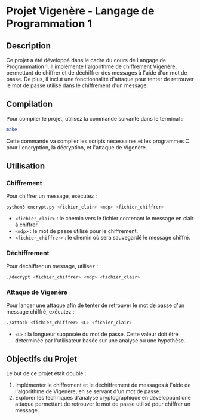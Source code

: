 # Projet Vigenère - Langage de Programmation 1

## Description

Ce projet a été développé dans le cadre du cours de Langage de Programmation 1. Il implémente l'algorithme de chiffrement Vigenère, permettant de chiffrer et de déchiffrer des messages à l'aide d'un mot de passe. De plus, il inclut une fonctionnalité d'attaque pour tenter de retrouver le mot de passe utilisé dans le chiffrement d'un message.

## Compilation

Pour compiler le projet, utilisez la commande suivante dans le terminal :

```bash
make
```

Cette commande va compiler les scripts nécessaires et les programmes C pour l'encryption, la décryption, et l'attaque de Vigenère.

## Utilisation

### Chiffrement

Pour chiffrer un message, exécutez :

```bash
python3 encrypt.py <fichier_clair> <mdp> <fichier_chiffrer>
```

- `<fichier_clair>` : le chemin vers le fichier contenant le message en clair à chiffrer.
- `<mdp>` : le mot de passe utilisé pour le chiffrement.
- `<fichier_chiffrer>` : le chemin où sera sauvegardé le message chiffré.

### Déchiffrement

Pour déchiffrer un message, utilisez :

```bash
./decrypt <fichier_chiffrer> <mdp> <fichier_clair>
```

### Attaque de Vigenère

Pour lancer une attaque afin de tenter de retrouver le mot de passe d'un message chiffré, exécutez :

```bash
./attack <fichier_chiffrer> <L> <fichier_clair>
```

- `<L>` : la longueur supposée du mot de passe. Cette valeur doit être déterminée par l'utilisateur basée sur une analyse ou une hypothèse.

## Objectifs du Projet

Le but de ce projet était double : 
1. Implémenter le chiffrement et le déchiffrement de messages à l'aide de l'algorithme de Vigenère, en se servant d'un mot de passe.
2. Explorer les techniques d'analyse cryptographique en développant une attaque permettant de retrouver le mot de passe utilisé pour chiffrer un message.
